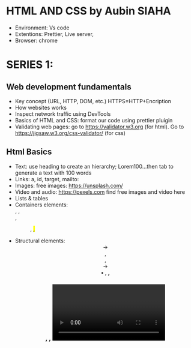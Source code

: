 # HTML AND CSS by Aubin SIAHA

- Environment: Vs code
- Extentions: Prettier, Live server,
- Browser: chrome

# SERIES 1:

## Web development fundamentals

- Key concept (URL, HTTP, DOM, etc.) HTTPS=HTTP+Encription
- How websites works
- Inspect network traffic using DevTools
- Basics of HTML and CSS: format our code using prettier pluigin
- Validating web pages: go to https://validator.w3.org (for html). Go to https://jigsaw.w3.org/css-validator/ (for css)

## Html Basics

- Text: use heading to create an hierarchy; Lorem100…then tab to generate a text with 100 words
- Links: a, id, target, mailto:
- Images: free images: https://unsplash.com/
- Video and audio: https://pexels.com find free images and video here
- Lists & tables
- Containers elements: <div>, <span>, <article>, <figure>, <mark>, <time>
- Structural elements: <header>-> <nav>, <main>, <footer>-> <nav>
  • <em>, <strong>, <h1>, <a>, <video>, <audio>, <ul>, <ol>, <li>, <table>, <th>, <tr>, <td>, <thead>, <tbody>, <tfoot>, <div>, <span>, <p>, <mark> (highlight), <figcaption>
  • &lt;html&gt; &copy; (go to https://dev.w3.org to see the complete list
  • Duplicated that can be done in CSS: <i>, <b>

## CSS basics

Various ways to provide css(embedded, external, and inline style )
Normalizing css: https://normalize.css
Selectors: select by type, class, attributes, and by id !important border: inherit; color: initial;
Colors: Names colors, RGB, HSL, Hexadecimal
Gradients: search "gradient generator"
Borders: look for "shape in css" polygon
Shadows

# SERIES 2:

## Getting started

## Layout

CSS box model: margin, padding
Sizing elements: box-sizing: border-box; display: inline-block;
Overflowing: overflow:;(hidden, visible, scroll, auto)
Measurement units: px, rem, em, vh, vw, %
Positioning: display:; (absolute, relative)
Floating elements: float: left; clear: both;
Flex-box & grid layouts: flex->layout in one direction(either in row or in the column) gap:; grid-row:; grid-column:; grid-area:;
Hiding elements: display: none; visibility: hidden;
Media queries

## Typography

Styling fonts
Embedding custom fonts: https://fontsquirrel.com or https://fonts.com or https://myfonts.com
Using fonts services: https://fonts.google.com
Best practices for text size & spacing https://type-scale.com (to check the font-size that is better for you)
Formatting text
Text-align
Text-indent
Text-decoration
Text-transform
White-space
Column-\*
Direction

## Images: https://flaticon.com (download any icon)

Image types and formats
Background images
CSS sprites: combine multiple images into an image: https://cssspritestool.com (search for css sprite generator)
Data URLs: search (data URL generator) No
Clipping images (search css clip generator) -> for example put an image inside a shape: polygon
Appling filters: filter:; (search css filter functions) -> e.g. make an image blur, hue, etc.
Resolution switching:
Supporting high-density screens: https://responsivebreakpoints.com
Using modern image formats (WebP): https://cloudconvert.com images in WebP format yes (how to use images)
Art direction
Scalable vector Graphics (SVG): https://svgbackgrounds.com
Icons fonts: https://fontawesome.com 5. Forms
Build forms
Style forms
Text fields
CSS frameworks: Bootstrap, Foundation, Semantic UI, UI Kit, Materialize, Milligram, etc.
Data lists
Drop-down lists
Check boxes
Radio buttons
Sliders
File inputs
Hidden fields
Data validation
Submitting forms

## Transformation, Transition and Animation

Transformations(2D/3D): rotate(); scale(); skew(); translate();
Transitions: https://cubic-bezier.com/
Animations: https://animate.style 7. Writing clean, maintainable CSS
CSS best practices: sort ascending the elements in a selector
CSS variables: :root{}
Object oriented CSS
BEM(Block Element Modifier)

# SERIES 3:

Tools:
• Browser: google chrome, firefox
• Editor: VS Code -Extention: HTML CSS Support; CSS peek; Prettier code formatter(search "format on save" and select); Highlight Matching Tag; Todo highlight; Live server
• Download: git (https://git-scm.com)
• Build individual components in isolation: BOTTOM UP approach -> here we are building the component first
TOP DOWN approach-> here we are building the page first

• JavaScript animation library: AOS animation :
• Customize the preview of your website when you share it over social networks: https://opg.me (the open graph protocol)
• Html validation: https://validator.w3.org
• CSS validator
• Building for production: parcel
https://caniuse.com
